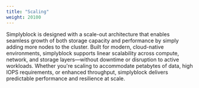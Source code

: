 ```yaml
---
title: "Scaling"
weight: 20100
---
```


Simplyblock is designed with a scale-out architecture that enables seamless growth of both storage capacity and
performance by simply adding more nodes to the cluster. Built for modern, cloud-native environments, simplyblock
supports linear scalability across compute, network, and storage layers—without downtime or disruption to active
workloads. Whether you're scaling to accommodate petabytes of data, high IOPS requirements, or enhanced throughput,
simplyblock delivers predictable performance and resilience at scale.
